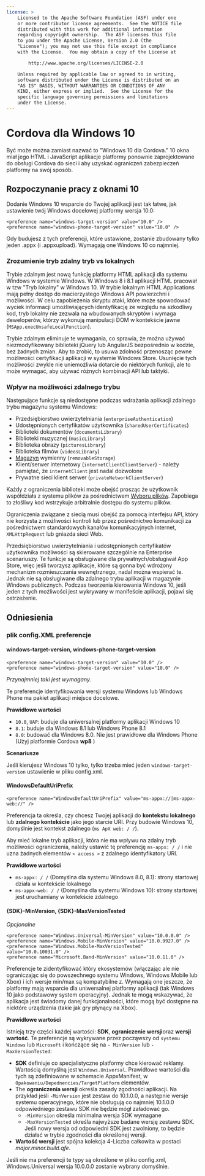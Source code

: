 ```yaml
---
license: >
    Licensed to the Apache Software Foundation (ASF) under one
    or more contributor license agreements.  See the NOTICE file
    distributed with this work for additional information
    regarding copyright ownership.  The ASF licenses this file
    to you under the Apache License, Version 2.0 (the
    "License"); you may not use this file except in compliance
    with the License.  You may obtain a copy of the License at

        http://www.apache.org/licenses/LICENSE-2.0

    Unless required by applicable law or agreed to in writing,
    software distributed under the License is distributed on an
    "AS IS" BASIS, WITHOUT WARRANTIES OR CONDITIONS OF ANY
    KIND, either express or implied.  See the License for the
    specific language governing permissions and limitations
    under the License.
---
```


# Cordova dla Windows 10

Być może można zamiast nazwać to "Windows 10 dla Cordova." 10 okna miał jego HTML i JavaScript aplikacje platformy ponownie zaprojektowane do obsługi Cordova do sieci i aby uzyskać ograniczeń zabezpieczeń platformy na swój sposób.

## Rozpoczynanie pracy z oknami 10

Dodanie Windows 10 wsparcie do Twojej aplikacji jest tak łatwe, jak ustawienie twój Windows docelowej platformy wersja 10.0:

    <preference name="windows-target-version" value="10.0" />
    <preference name="windows-phone-target-version" value="10.0" />
    

Gdy budujesz z tych preferencji, które ustawione, zostanie zbudowany tylko jeden .appx (i .appxupload). Wymagają one Windows 10 co najmniej.

### Zrozumienie tryb zdalny tryb vs lokalnych

Trybie zdalnym jest nową funkcję platformy HTML aplikacji dla systemu Windows w systemie Windows. W Windows 8 i 8.1 aplikacji HTML pracował w tzw "Tryb lokalny" w Windows 10. W trybie lokalnym HTML Applications mają pełny dostęp do macierzystego Windows API powierzchni i możliwości. W celu zapobieżenia skryptu ataki, które może spowodować wyciek informacji umożliwiających identyfikację ze względu na szkodliwy kod, tryb lokalny nie zezwala na wbudowanych skryptów i wymaga deweloperów, którzy wykonują manipulacji DOM w kontekście jawne (`MSApp.execUnsafeLocalFunction`).

Trybie zdalnym eliminuje te wymagania, co sprawia, że można używać niezmodyfikowany biblioteki jQuery lub AngularJS bezpośrednio w kodzie, bez żadnych zmian. Aby to zrobić, to usuwa zdolność przenosząc pewne możliwości certyfikacji aplikacji w systemie Windows Store. Usunięcie tych możliwości zwykle nie uniemożliwia dotarcie do niektórych funkcji, ale to może wymagać, aby używać różnych kombinacji API lub taktyki.

### Wpływ na możliwości zdalnego trybu

Następujące funkcje są niedostępne podczas wdrażania aplikacji zdalnego trybu magazynu systemu Windows:

  * Przedsiębiorstwo uwierzytelniania (`enterpriseAuthentication`)
  * Udostępnionych certyfikatów użytkownika (`sharedUserCertificates`)
  * Biblioteki dokumentów (`documentsLibrary`)
  * Biblioteki muzycznej (`musicLibrary`)
  * Biblioteka obrazy (`picturesLibrary`)
  * Biblioteka filmów (`videosLibrary`)
  * <a href="../../../cordova/storage/storage.html">Magazyn</a> wymienny (`removableStorage`)
  * Klient/serwer internetowy (`internetClientClientServer`) - należy pamiętać, że `internetClient` jest nadal dozwolone
  * Prywatne sieci klient serwer (`privateNetworkClientServer`)

Każdy z ograniczenia biblioteki może obejść prosząc że użytkownik współdziała z systemu plików za pośrednictwem [Wyboru plików](https://msdn.microsoft.com/en-us/library/windows/apps/windows.storage.pickers.fileopenpicker.aspx). Zapobiega to złośliwy kod wstrzykuje arbitralnie dostępu do systemu plików.

Ograniczenia związane z siecią musi obejść za pomocą interfejsu API, który nie korzysta z możliwości kontroli lub przez pośrednictwo komunikacji za pośrednictwem standardowych kanałów komunikacyjnych internet, `XMLHttpRequest` lub gniazda sieci Web.

Przedsiębiorstwo uwierzytelniania i udostępnionych certyfikatów użytkownika możliwości są skierowane szczególnie na Enterprise scenariuszy. Te funkcje są obsługiwane dla prywatnych/obsługiwał App Store, więc jeśli tworzysz aplikacje, które są gonna być wdrożony mechanizm rozmieszczania wewnętrznego, nadal można wspierać te. Jednak nie są obsługiwane dla zdalnego trybu aplikacji w magazynie Windows publicznych. Podczas tworzenia kierowania Windows 10, jeśli jeden z tych możliwości jest wykrywany w manifeście aplikacji, pojawi się ostrzeżenie.

## Odniesienia

### plik config.XML preferencje

#### windows-target-version, windows-phone-target-version

    <preference name="windows-target-version" value="10.0" />
    <preference name="windows-phone-target-version" value="10.0" />
    

*Przynajmniej taki jest wymagany.*

Te preferencje identyfikowania wersji systemu Windows lub Windows Phone ma pakiet aplikacji miejsce docelowe.

**Prawidłowe wartości**

  * `10.0`, `UAP`: buduje dla uniwersalnej platformy aplikacji Windows 10
  * `8.1`: buduje dla Windows 8.1 lub Windows Phone 8.1
  * `8.0`: budować dla Windows 8.0. Nie jest prawidłowe dla Windows Phone (Użyj platformie Cordova **wp8** )

**Scenariusze**

Jeśli kierujesz Windows 10 tylko, tylko trzeba mieć jeden `windows-target-version` ustawienie w pliku config.xml.

#### WindowsDefaultUriPrefix

    <preference name="WindowsDefaultUriPrefix" value="ms-appx://|ms-appx-web://" />
    

Preferencja ta określa, czy chcesz Twojej aplikacji do **kontekstu lokalnego** lub **zdalnego kontekście** jako jego starcie URI. Przy budowie Windows 10, domyślnie jest kontekst zdalnego (`ms ApX web: / /`).

Aby mieć lokalne tryb aplikacji, która nie ma wpływu na zdalny tryb możliwości ograniczenia, należy ustawić tę preferencję `ms-appx: / /` i nie uzna żadnych elementów `< access >` z zdalnego identyfikatory URI.

**Prawidłowe wartości**

  * `ms-appx: / /` (Domyślna dla systemu Windows 8.0, 8.1): strony startowej działa w kontekście lokalnego
  * `ms-appx-web: / /` (Domyślna dla systemu Windows 10): strony startowej jest uruchamiany w kontekście zdalnego

#### {SDK}-MinVersion, {SDK}-MaxVersionTested

*Opcjonalne*

    <preference name="Windows.Universal-MinVersion" value="10.0.0.0" />
    <preference name="Windows.Mobile-MinVersion" value="10.0.9927.0" />
    <preference name="Windows.Mobile-MaxVersionTested" value="10.0.10031.0" />
    <preference name="Microsoft.Band-MinVersion" value="10.0.11.0" />
    

Preferencje te zidentyfikować który ekosystemów (włączając ale nie ograniczając się do powszechnego systemu Windows, Windows Mobile lub Xbox) i ich wersje min/max są kompatybilne z. Wymagają one jeszcze, że platformy mają wsparcie dla uniwersalnej platformy aplikacji (tak Windows 10 jako podstawowy system operacyjny). Jednak te mogą wskazywać, że aplikacja jest świadomy danej funkcjonalności, które mogą być dostępne na niektóre urządzenia (takie jak gry płynący na Xbox).

**Prawidłowe wartości**

Istnieją trzy części każdej wartości: **SDK**, **ograniczenie wersji**oraz **wersji wartość**. Te preferencje są wykrywane przez począwszy od `systemu Windows` lub `Microsoft` i kończące się na `- MinVersion` lub `- MaxVersionTested`:

  * **SDK** definiuje co specjalistyczne platformy chce kierować reklamy. Wartością domyślną jest `Windows.Universal`. Prawidłowe wartości dla tych są zdefiniowane w schemacie AppxManifest, w `Opakowaniu/Depednencies/TargetPlatform` elementów.
  * The **ograniczenia wersji** określa zasady zgodności aplikacji. Na przykład jeśli `-MinVersion` jest zestaw do 10.1.0.0, a następnie wersje systemu operacyjnego, które nie obsługują co najmniej 10.1.0.0 odpowiedniego zestawu SDK nie będzie mógł załadować go. 
      * `-MinVersion` określa minimalna wersja SDK wymagane
      * `-MaxVersionTested` określa najwyższe badane wersję zestawu SDK. Jeśli nowy wersja od odpowiedni SDK jest zwolniony, to będzie działać w trybie zgodności dla określonej wersji.
  * **Wartość wersji** jest spójna kolekcja 4-Liczba całkowita w postaci *major.minor.build.qfe*. 

Jeśli nie ma preferencji te typy są określone w pliku config.xml, Windows.Universal wersja 10.0.0.0 zostanie wybrany domyślnie.